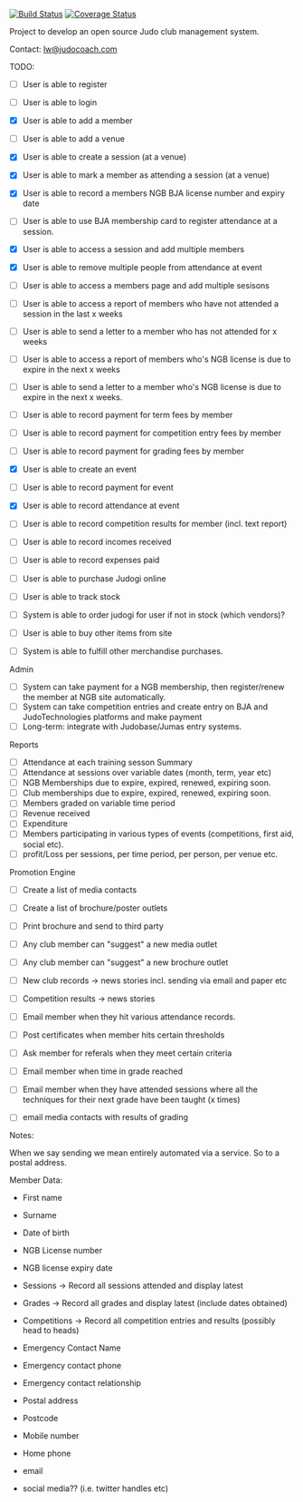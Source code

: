 [![Build Status](https://travis-ci.org/lancew/ClubManager.svg?branch=master)](https://travis-ci.org/lancew/ClubManager)
[![Coverage Status](https://coveralls.io/repos/lancew/ClubManager/badge.svg?branch=master)](https://coveralls.io/r/lancew/ClubManager?branch=master)

Project to develop an open source Judo club management system.

Contact: lw@judocoach.com



TODO:

- [ ] User is able to register
- [ ] User is able to login
- [x] User is able to add a member
- [ ] User is able to add a venue
- [x] User is able to create a session (at a venue)
- [x] User is able to mark a member as attending a session (at a venue)
- [x] User is able to record a members NGB BJA license number and expiry date
- [ ] User is able to use BJA membership card to register attendance at a session.
- [x] User is able to access a session and add multiple members
- [x] User is able to remove multiple people from attendance at event
- [ ] User is able to access a members page and add multiple sesisons
- [ ] User is able to access a report of members who have not attended a session in the last x weeks
- [ ] User is able to send a letter to a member who has not attended for x weeks
- [ ] User is able to access a report of members who's NGB license is due to expire in the next x weeks
- [ ] User is able to send a letter to a member who's NGB license is due to expire in the next x weeks.
- [ ] User is able to record payment for term fees by member
- [ ] User is able to record payment for competition entry fees by member
- [ ] User is able to record payment for grading fees by member
- [x] User is able to create an event
- [ ] User is able to record payment for event
- [x] User is able to record attendance at event
- [ ] User is able to record competition results for member (incl. text report)
- [ ] User is able to record incomes received
- [ ] User is able to record expenses paid

- [ ] User is able to purchase Judogi online
- [ ] User is able to track stock
- [ ] System is able to order judogi for user if not in stock (which vendors)?
- [ ] User is able to buy other items from site
- [ ] System is able to fulfill other merchandise purchases.

Admin
- [ ] System can take payment for a NGB membership, then register/renew the member at NGB site automatically.
- [ ] System can take competition entries and create entry on BJA and JudoTechnologies platforms and make payment
- [ ] Long-term: integrate with Judobase/Jumas entry systems.

Reports
- [ ] Attendance at each training sesson Summary
- [ ] Attendance at sessions over variable dates (month, term, year etc)
- [ ] NGB Memberships due to expire, expired, renewed, expiring soon.
- [ ] Club memberships due to expire, expired, renewed, expiring soon.
- [ ] Members graded on variable time period
- [ ] Revenue received
- [ ] Expenditure
- [ ] Members participating in various types of events (competitions, first aid, social etc).
- [ ] profit/Loss per sessions, per time period, per person, per venue etc.

Promotion Engine
- [ ] Create a list of media contacts
- [ ] Create a list of brochure/poster outlets
- [ ] Print brochure and send to third party

- [ ] Any club member can "suggest" a new media outlet
- [ ] Any club member can "suggest" a new brochure outlet

- [ ] New club records -> news stories incl. sending via email and paper etc
- [ ] Competition results -> news stories

- [ ] Email member when they hit various attendance records.
- [ ] Post certificates when member hits certain thresholds
- [ ] Ask member for referals when they meet certain criteria
- [ ] Email member when time in grade reached
- [ ] Email member when they have attended sessions where all the techniques for their next grade have been taught (x times)

- [ ] email media contacts with results of grading



Notes:

When we say sending we mean entirely automated via a service. So to a postal address.


Member Data:
* First name
* Surname
* Date of birth
* NGB License number
* NGB license expiry date
* Sessions -> Record all sessions attended and display latest
* Grades -> Record all grades and display latest (include dates obtained)
* Competitions -> Record all competition entries and results (possibly head to heads)

* Emergency Contact Name
* Emergency contact phone
* Emergency contact relationship

* Postal address
* Postcode
* Mobile number
* Home phone
* email
* social media?? (i.e. twitter handles etc)

